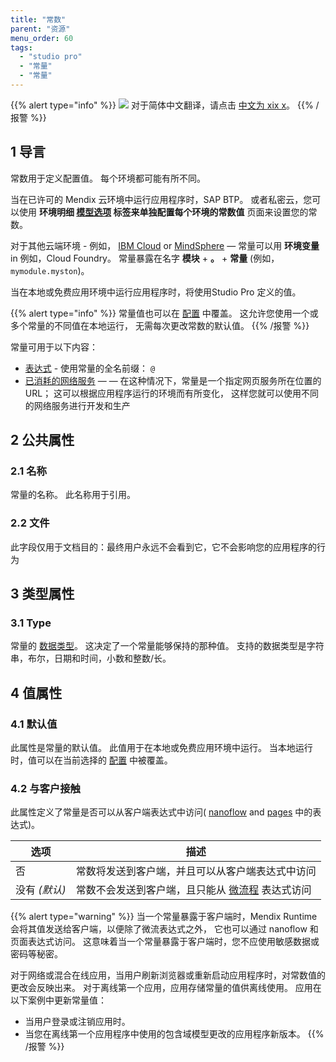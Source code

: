 ```yaml
---
title: "常数"
parent: "资源"
menu_order: 60
tags:
  - "studio pro"
  - "常量"
  - "常量"
---
```


{{% alert type="info" %}}
<img src="attachments/chinese-translation/china.png" style="display: inline-block; margin: 0" /> 对于简体中文翻译，请点击 [中文为 xix x](https://cdn.mendix.tencent-cloud.com/documentation/refguide8/constants.pdf)。
{{% /报警 %}}

## 1 导言

常数用于定义配置值。 每个环境都可能有所不同。

当在已许可的 Mendix 云环境中运行应用程序时，SAP BTP。 或者私密云，您可以使用 **环境明细 [模型选项](/developerportal/deploy/environments-details#model-options) 标签来单独配置每个环境的常数值** 页面来设置您的常数。

对于其他云端环境 - 例如， [IBM Cloud](/developerportal/deploy/ibm-cloud) or [MindSphere](/partners/siemens/mindsphere) — 常量可以用 **环境变量** in 例如，Cloud Foundry。 常量暴露在名字 **模块** + **。** + **常量** (例如， `mymodule.myston`)。

当在本地或免费应用环境中运行应用程序时，将使用Studio Pro 定义的值。

{{% alert type="info" %}}
常量值也可以在 [配置](configuration) 中覆盖。 这允许您使用一个或多个常量的不同值在本地运行， 无需每次更改常数的默认值。
{{% /报警 %}}

常量可用于以下内容：

* [表达式](expressions) - 使用常量的全名前缀： `@`
* [已消耗的网络服务](consumed-web-services) — — 在这种情况下，常量是一个指定网页服务所在位置的URL； 这可以根据应用程序运行的环境而有所变化， 这样您就可以使用不同的网络服务进行开发和生产

## 2 公共属性

### 2.1 名称

常量的名称。 此名称用于引用。

### 2.2 文件

此字段仅用于文档目的：最终用户永远不会看到它，它不会影响您的应用程序的行为

## 3 类型属性

### 3.1 Type

常量的 [数据类型](data-types)。 这决定了一个常量能够保持的那种值。 支持的数据类型是字符串，布尔，日期和时间，小数和整数/长。

## 4 值属性

### 4.1 默认值

此属性是常量的默认值。 此值用于在本地或免费应用环境中运行。 当本地运行时，值可以在当前选择的 [配置](configuration) 中被覆盖。

### 4.2 与客户接触

此属性定义了常量是否可以从客户端表达式中访问( [nanoflow](nanoflows) and [pages](pages) 中的表达式)。

| 选项        | 描述                                      |
| --------- | --------------------------------------- |
| 否         | 常数将发送到客户端，并且可以从客户端表达式中访问                |
| 没有 *(默认)* | 常数不会发送到客户端，且只能从 [微流程](microflows) 表达式访问 |

{{% alert type="warning" %}}
当一个常量暴露于客户端时，Mendix Runtime 会将其值发送给客户端，以便除了微流表达式之外， 它也可以通过 nanoflow 和页面表达式访问。 这意味着当一个常量暴露于客户端时，您不应使用敏感数据或密码等秘密。

对于网络或混合在线应用，当用户刷新浏览器或重新启动应用程序时，对常数值的更改会反映出来。 对于离线第一个应用，应用存储常量的值供离线使用。 应用在以下案例中更新常量值：
* 当用户登录或注销应用时。
* 当您在离线第一个应用程序中使用的包含域模型更改的应用程序新版本。
{{% /报警 %}}
